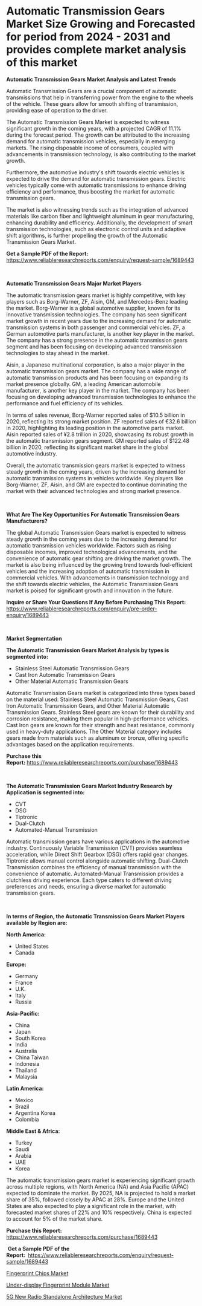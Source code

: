 <p><h1>Automatic Transmission Gears Market Size Growing and Forecasted for period from 2024 - 2031 and provides complete market analysis of this market</h1></p><p><strong>Automatic Transmission Gears Market Analysis and Latest Trends</strong></p>
<p><p>Automatic Transmission Gears are a crucial component of automatic transmissions that help in transferring power from the engine to the wheels of the vehicle. These gears allow for smooth shifting of transmission, providing ease of operation to the driver.</p><p>The Automatic Transmission Gears Market is expected to witness significant growth in the coming years, with a projected CAGR of 11.1% during the forecast period. The growth can be attributed to the increasing demand for automatic transmission vehicles, especially in emerging markets. The rising disposable income of consumers, coupled with advancements in transmission technology, is also contributing to the market growth.</p><p>Furthermore, the automotive industry's shift towards electric vehicles is expected to drive the demand for automatic transmission gears. Electric vehicles typically come with automatic transmissions to enhance driving efficiency and performance, thus boosting the market for automatic transmission gears.</p><p>The market is also witnessing trends such as the integration of advanced materials like carbon fiber and lightweight aluminum in gear manufacturing, enhancing durability and efficiency. Additionally, the development of smart transmission technologies, such as electronic control units and adaptive shift algorithms, is further propelling the growth of the Automatic Transmission Gears Market.</p></p>
<p><strong>Get a Sample PDF of the Report:&nbsp;</strong> <a href="https://www.reliableresearchreports.com/enquiry/request-sample/1689443">https://www.reliableresearchreports.com/enquiry/request-sample/1689443</a></p>
<p>&nbsp;</p>
<p><strong>Automatic Transmission Gears Major Market Players</strong></p>
<p><p>The automatic transmission gears market is highly competitive, with key players such as Borg-Warner, ZF, Aisin, GM, and Mercedes-Benz leading the market. Borg-Warner is a global automotive supplier, known for its innovative transmission technologies. The company has seen significant market growth in recent years due to the increasing demand for automatic transmission systems in both passenger and commercial vehicles. ZF, a German automotive parts manufacturer, is another key player in the market. The company has a strong presence in the automatic transmission gears segment and has been focusing on developing advanced transmission technologies to stay ahead in the market.</p><p>Aisin, a Japanese multinational corporation, is also a major player in the automatic transmission gears market. The company has a wide range of automatic transmission products and has been focusing on expanding its market presence globally. GM, a leading American automobile manufacturer, is another key player in the market. The company has been focusing on developing advanced transmission technologies to enhance the performance and fuel efficiency of its vehicles.</p><p>In terms of sales revenue, Borg-Warner reported sales of $10.5 billion in 2020, reflecting its strong market position. ZF reported sales of €32.6 billion in 2020, highlighting its leading position in the automotive parts market. Aisin reported sales of ¥2.8 trillion in 2020, showcasing its robust growth in the automatic transmission gears segment. GM reported sales of $122.48 billion in 2020, reflecting its significant market share in the global automotive industry.</p><p>Overall, the automatic transmission gears market is expected to witness steady growth in the coming years, driven by the increasing demand for automatic transmission systems in vehicles worldwide. Key players like Borg-Warner, ZF, Aisin, and GM are expected to continue dominating the market with their advanced technologies and strong market presence.</p></p>
<p>&nbsp;</p>
<p><strong>What Are The Key Opportunities For Automatic Transmission Gears Manufacturers?</strong></p>
<p><p>The global Automatic Transmission Gears market is expected to witness steady growth in the coming years due to the increasing demand for automatic transmission vehicles worldwide. Factors such as rising disposable incomes, improved technological advancements, and the convenience of automatic gear shifting are driving the market growth. The market is also being influenced by the growing trend towards fuel-efficient vehicles and the increasing adoption of automatic transmission in commercial vehicles. With advancements in transmission technology and the shift towards electric vehicles, the Automatic Transmission Gears market is poised for significant growth and innovation in the future.</p></p>
<p><strong>Inquire or Share Your Questions If Any Before Purchasing This Report:</strong> <a href="https://www.reliableresearchreports.com/enquiry/pre-order-enquiry/1689443">https://www.reliableresearchreports.com/enquiry/pre-order-enquiry/1689443</a></p>
<p>&nbsp;</p>
<p><strong>Market Segmentation</strong></p>
<p><strong>The Automatic Transmission Gears Market Analysis by types is segmented into:</strong></p>
<p><ul><li>Stainless Steel Automatic Transmission Gears</li><li>Cast Iron Automatic Transmission Gears</li><li>Other Material Automatic Transmission Gears</li></ul></p>
<p><p>Automatic Transmission Gears market is categorized into three types based on the material used: Stainless Steel Automatic Transmission Gears, Cast Iron Automatic Transmission Gears, and Other Material Automatic Transmission Gears. Stainless Steel gears are known for their durability and corrosion resistance, making them popular in high-performance vehicles. Cast Iron gears are known for their strength and heat resistance, commonly used in heavy-duty applications. The Other Material category includes gears made from materials such as aluminum or bronze, offering specific advantages based on the application requirements.</p></p>
<p><strong>Purchase this Report:&nbsp;</strong><a href="https://www.reliableresearchreports.com/purchase/1689443">https://www.reliableresearchreports.com/purchase/1689443</a></p>
<p>&nbsp;</p>
<p><strong>The Automatic Transmission Gears Market Industry Research by Application is segmented into:</strong></p>
<p><ul><li>CVT</li><li>DSG</li><li>Tiptronic</li><li>Dual-Clutch</li><li>Automated-Manual Transmission</li></ul></p>
<p><p>Automatic transmission gears have various applications in the automotive industry. Continuously Variable Transmission (CVT) provides seamless acceleration, while Direct Shift Gearbox (DSG) offers rapid gear changes. Tiptronic allows manual control alongside automatic shifting. Dual-Clutch Transmission combines the efficiency of manual transmission with the convenience of automatic. Automated-Manual Transmission provides a clutchless driving experience. Each type caters to different driving preferences and needs, ensuring a diverse market for automatic transmission gears.</p></p>
<p>&nbsp;</p>
<p><strong>In terms of Region, the Automatic Transmission Gears Market Players available by Region are:</strong></p>
<p>
    <p> <strong> North America: </strong>
        <ul>
            <li>United States</li>
            <li>Canada</li>
        </ul>
        </p> 
    <p> <strong> Europe: </strong>
        <ul>
            <li>Germany</li>
            <li>France</li>
            <li>U.K.</li>
            <li>Italy</li>
            <li>Russia</li>
        </ul>
        </p> 
    <p> <strong> Asia-Pacific: </strong>
        <ul>
            <li>China</li>
            <li>Japan</li>
            <li>South Korea</li>
            <li>India</li>
            <li>Australia</li>
            <li>China Taiwan</li>
            <li>Indonesia</li>
            <li>Thailand</li>
            <li>Malaysia</li>
        </ul>
        </p> 
    <p> <strong> Latin America: </strong>
        <ul>
            <li>Mexico</li>
            <li>Brazil</li>
            <li>Argentina Korea</li>
            <li>Colombia</li>
        </ul>
        </p> 
    <p> <strong> Middle East & Africa: </strong>
        <ul>
            <li>Turkey</li>
            <li>Saudi</li>
            <li>Arabia</li>
            <li>UAE</li>
            <li>Korea</li>
        </ul>
    </p>
    </p>
<p><p>The automatic transmission gears market is experiencing significant growth across multiple regions, with North America (NA) and Asia Pacific (APAC) expected to dominate the market. By 2025, NA is projected to hold a market share of 35%, followed closely by APAC at 28%. Europe and the United States are also expected to play a significant role in the market, with forecasted market shares of 22% and 10% respectively. China is expected to account for 5% of the market share.</p></p>
<p><strong>Purchase this Report: </strong><a href="https://www.reliableresearchreports.com/purchase/1689443">https://www.reliableresearchreports.com/purchase/1689443</a></p>
<p>&nbsp;<strong>Get a Sample PDF of the Report:&nbsp;&nbsp;</strong><a href="https://www.reliableresearchreports.com/enquiry/request-sample/1689443">https://www.reliableresearchreports.com/enquiry/request-sample/1689443</a></p>
<p><strong></strong></p>
<p><p><a href="https://view.publitas.com/reportprime-1/fingerprint-chips-market-research-report-the-key-to-successful-business-strategy-forecasted-for-period-from-2023-2030/">Fingerprint Chips Market</a></p><p><a href="https://view.publitas.com/reportprime-1/decoding-the-under-display-fingerprint-module-market-a-deep-dive-into-the-latest-market-trends-market-segmentation-and-competitive-analysis/">Under-display Fingerprint Module Market</a></p><p><a href="https://view.publitas.com/reportprime-1/5g-new-radio-standalone-architecture-market-size-evaluating-its-market-trends-growth-and-projections-2023-2030/">5G New Radio Standalone Architecture Market</a></p></p>